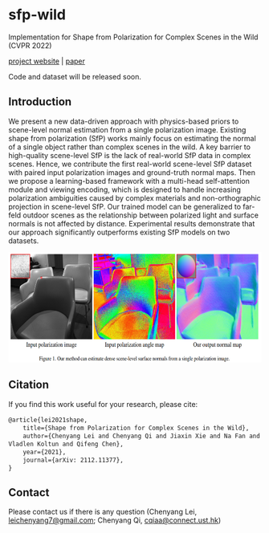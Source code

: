 # sfp-wild
Implementation for Shape from Polarization for Complex Scenes in the Wild (CVPR 2022)

[project website](https://chenyanglei.github.io/sfpwild/index.html) | [paper](https://arxiv.org/pdf/2112.11377.pdf)

Code and dataset will be released soon.
## Introduction

We present a new data-driven approach with physics-based priors to scene-level normal estimation from a single polarization image. Existing shape from polarization (SfP) works mainly focus on estimating the normal of a single object rather than complex scenes in the wild. A key barrier to high-quality scene-level SfP is the lack of real-world SfP data in complex scenes. Hence, we contribute the first real-world scene-level SfP dataset with paired input polarization images and ground-truth normal maps. Then we propose a learning-based framework with a multi-head self-attention module and viewing encoding, which is designed to handle increasing polarization ambiguities caused by complex materials and non-orthographic projection in scene-level SfP. Our trained model can be generalized to far-feld outdoor scenes as the relationship between polarized light and surface normals is not affected by distance. Experimental results demonstrate that our approach significantly outperforms existing SfP models on two datasets.

<img src="figures/sfp.png" height="220px"/> 

## Citation
If you find this work useful for your research, please cite:
```
@article{lei2021shape,
    title={Shape from Polarization for Complex Scenes in the Wild}, 
    author={Chenyang Lei and Chenyang Qi and Jiaxin Xie and Na Fan and Vladlen Koltun and Qifeng Chen},
    year={2021},
    journal={arXiv: 2112.11377},
}
```

## Contact
Please contact us if there is any question (Chenyang Lei, leichenyang7@gmail.com; Chenyang Qi, cqiaa@connect.ust.hk)
